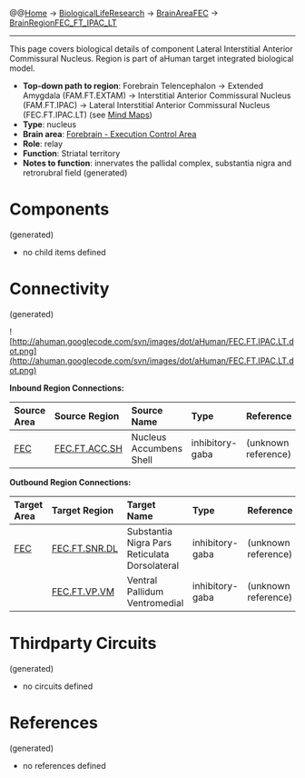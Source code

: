 @@[Home](Home.md) -> [BiologicalLifeResearch](BiologicalLifeResearch.md) -> [BrainAreaFEC](BrainAreaFEC.md) -> [BrainRegionFEC\_FT\_IPAC\_LT](BrainRegionFEC_FT_IPAC_LT.md)

---


This page covers biological details of component Lateral Interstitial Anterior Commissural Nucleus.
Region is part of aHuman target integrated biological model.

  * **Top-down path to region**: Forebrain Telencephalon -> Extended Amygdala (FAM.FT.EXTAM) -> Interstitial Anterior Commissural Nucleus (FAM.FT.IPAC) -> Lateral Interstitial Anterior Commissural Nucleus (FEC.FT.IPAC.LT) (see [Mind Maps](OverallMindMaps.md))
  * **Type**: nucleus
  * **Brain area**: [Forebrain - Execution Control Area](BrainAreaFEC.md)
  * **Role**: relay
  * **Function**: Striatal territory
  * **Notes to function**: innervates the pallidal complex, substantia nigra and retrorubral field
(generated)
# Components #
(generated)


  * no child items defined

# Connectivity #
(generated)


![http://ahuman.googlecode.com/svn/images/dot/aHuman/FEC.FT.IPAC.LT.dot.png](http://ahuman.googlecode.com/svn/images/dot/aHuman/FEC.FT.IPAC.LT.dot.png)

**Inbound Region Connections:**

| **Source Area** | **Source Region** | **Source Name** | **Type** | **Reference** |
|:----------------|:------------------|:----------------|:---------|:--------------|
| [FEC](BrainAreaFEC.md) | [FEC.FT.ACC.SH](BrainRegionFEC_FT_ACC_SH.md) | Nucleus Accumbens Shell | inhibitory-gaba | (unknown reference) |

**Outbound Region Connections:**

| **Target Area** | **Target Region** | **Target Name** | **Type** | **Reference** |
|:----------------|:------------------|:----------------|:---------|:--------------|
| [FEC](BrainAreaFEC.md) | [FEC.FT.SNR.DL](BrainRegionFEC_FT_SNR_DL.md) | Substantia Nigra Pars Reticulata Dorsolateral | inhibitory-gaba | (unknown reference) |
|                 | [FEC.FT.VP.VM](BrainRegionFEC_FT_VP_VM.md) | Ventral Pallidum Ventromedial | inhibitory-gaba | (unknown reference) |

# Thirdparty Circuits #
(generated)

  * no circuits defined

# References #
(generated)

  * no references defined
